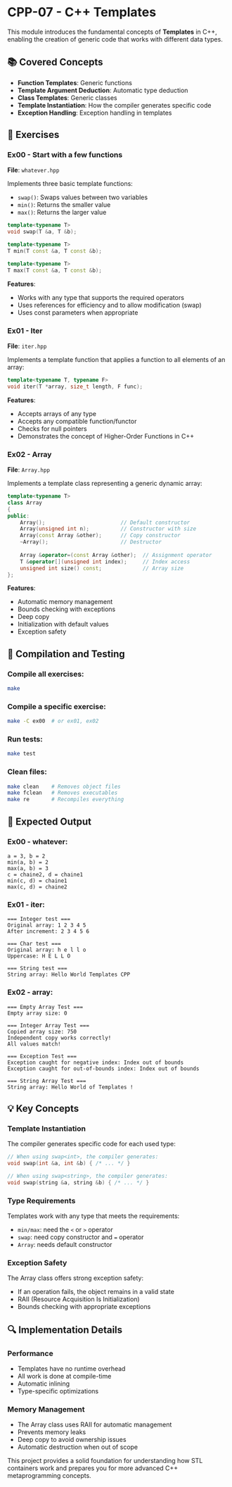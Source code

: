 # CPP-07 - C++ Templates

This module introduces the fundamental concepts of **Templates** in C++, enabling the creation of generic code that works with different data types.

## 📚 Covered Concepts

- **Function Templates**: Generic functions
- **Template Argument Deduction**: Automatic type deduction
- **Class Templates**: Generic classes
- **Template Instantiation**: How the compiler generates specific code
- **Exception Handling**: Exception handling in templates

## 🎯 Exercises

### Ex00 - Start with a few functions
**File**: `whatever.hpp`

Implements three basic template functions:
- `swap()`: Swaps values between two variables
- `min()`: Returns the smaller value
- `max()`: Returns the larger value

```cpp
template<typename T>
void swap(T &a, T &b);

template<typename T>
T min(T const &a, T const &b);

template<typename T>
T max(T const &a, T const &b);
```

**Features**:
- Works with any type that supports the required operators
- Uses references for efficiency and to allow modification (swap)
- Uses const parameters when appropriate

### Ex01 - Iter
**File**: `iter.hpp`

Implements a template function that applies a function to all elements of an array:

```cpp
template<typename T, typename F>
void iter(T *array, size_t length, F func);
```

**Features**:
- Accepts arrays of any type
- Accepts any compatible function/functor
- Checks for null pointers
- Demonstrates the concept of Higher-Order Functions in C++

### Ex02 - Array
**File**: `Array.hpp`

Implements a template class representing a generic dynamic array:

```cpp
template<typename T>
class Array
{
public:
	Array();                        // Default constructor
	Array(unsigned int n);          // Constructor with size
	Array(const Array &other);      // Copy constructor
	~Array();                       // Destructor
	
	Array &operator=(const Array &other);  // Assignment operator
	T &operator[](unsigned int index);     // Index access
	unsigned int size() const;             // Array size
};
```

**Features**:
- Automatic memory management
- Bounds checking with exceptions
- Deep copy
- Initialization with default values
- Exception safety

## 🔧 Compilation and Testing

### Compile all exercises:
```bash
make
```

### Compile a specific exercise:
```bash
make -C ex00  # or ex01, ex02
```

### Run tests:
```bash
make test
```

### Clean files:
```bash
make clean    # Removes object files
make fclean   # Removes executables
make re       # Recompiles everything
```

## 📝 Expected Output

### Ex00 - whatever:
```
a = 3, b = 2
min(a, b) = 2
max(a, b) = 3
c = chaine2, d = chaine1
min(c, d) = chaine1
max(c, d) = chaine2
```

### Ex01 - iter:
```
=== Integer test ===
Original array: 1 2 3 4 5 
After increment: 2 3 4 5 6 

=== Char test ===
Original array: h e l l o 
Uppercase: H E L L O 

=== String test ===
String array: Hello World Templates CPP
```

### Ex02 - array:
```
=== Empty Array Test ===
Empty array size: 0

=== Integer Array Test ===
Copied array size: 750
Independent copy works correctly!
All values match!

=== Exception Test ===
Exception caught for negative index: Index out of bounds
Exception caught for out-of-bounds index: Index out of bounds

=== String Array Test ===
String array: Hello World of Templates !
```

## 💡 Key Concepts

### Template Instantiation
The compiler generates specific code for each used type:
```cpp
// When using swap<int>, the compiler generates:
void swap(int &a, int &b) { /* ... */ }

// When using swap<string>, the compiler generates:
void swap(string &a, string &b) { /* ... */ }
```

### Type Requirements
Templates work with any type that meets the requirements:
- `min/max`: need the `<` or `>` operator
- `swap`: need copy constructor and `=` operator
- `Array`: needs default constructor

### Exception Safety
The Array class offers strong exception safety:
- If an operation fails, the object remains in a valid state
- RAII (Resource Acquisition Is Initialization)
- Bounds checking with appropriate exceptions

## 🔍 Implementation Details

### Performance
- Templates have no runtime overhead
- All work is done at compile-time
- Automatic inlining
- Type-specific optimizations

### Memory Management
- The Array class uses RAII for automatic management
- Prevents memory leaks
- Deep copy to avoid ownership issues
- Automatic destruction when out of scope

This project provides a solid foundation for understanding how STL containers work and prepares you for more advanced C++ metaprogramming concepts.

